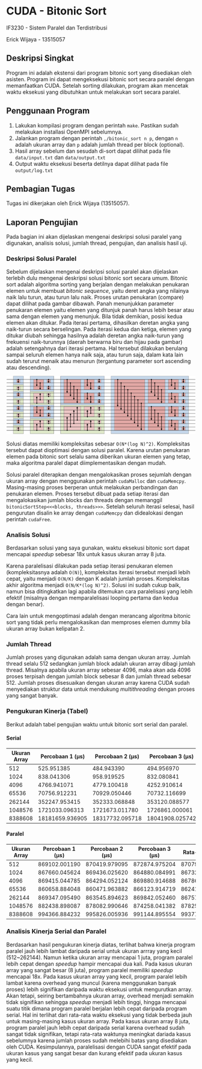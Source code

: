 # CUDA - Bitonic Sort
IF3230 - Sistem Paralel dan Terdistribusi

Erick Wijaya - 13515057

## Deskripsi Singkat
Program ini adalah ekstensi dari program bitonic sort yang disediakan oleh asisten. 
Program ini dapat mengeksekusi bitonic sort secara paralel dengan memanfaatkan CUDA. 
Setelah sorting dilakukan, program akan mencetak waktu eksekusi 
yang dibutuhkan untuk melakukan sort secara paralel. 

## Penggunaan Program
1. Lakukan kompilasi program dengan perintah ```make```. Pastikan sudah melakukan installasi OpenMPI sebelumnya. 
2. Jalankan program dengan perintah ```,/bitonic_sort n p```, dengan ```n``` adalah ukuran array dan ```p``` adalah jumlah thread per block (optional).
3. Hasil array sebelum dan sesudah di-sort dapat dilihat pada file ```data/input.txt``` dan ```data/output.txt```
4. Output waktu eksekusi beserta detilnya dapat dilihat pada file ```output/log.txt```

## Pembagian Tugas
Tugas ini dikerjakan oleh Erick Wijaya (13515057). 

## Laporan Pengujian
Pada bagian ini akan dijelaskan mengenai deskripsi solusi paralel yang digunakan, analisis solusi, jumlah thread, pengujian, dan analisis hasil uji. 

### Deskripsi Solusi Paralel
Sebelum dijelaskan mengenai deskripsi solusi paralel akan dijelaskan terlebih dulu mengenai deskripsi solusi bitonic sort secara umum.
Bitonic sort adalah algoritma sorting yang berjalan dengan melakukan penukaran elemen untuk membuat *bitonic sequence*, yaitu deret angka 
yang nilainya naik lalu turun, atau turun lalu naik. Proses urutan penukaran (compare) dapat dilihat pada gambar dibawah. Panah 
menunjukkan parameter penukaran elemen yaitu elemen yang ditunjuk panah harus lebih besar atau sama dengan elemen yang menunjuk. 
Bila tidak demikian, posisi kedua elemen akan ditukar. Pada iterasi pertama, dihasilkan deretan angka yang naik-turun secara berselingan. 
Pada iterasi kedua dan ketiga, elemen yang ditukar diubah sehingga hasilnya adalah deretan angka naik-turun yang frekuensi naik-turunnya (daerah berwarna biru dan hijau pada gambar) adalah
setengahnya dari iterasi pertama. Hal tersebut dilakukan berulang sampai seluruh elemen hanya naik saja, atau turun saja, dalam kata lain 
sudah terurut menaik atau menurun (tergantung parameter sort ascending atau descending). 

![bitonic_sort](img/bitonic_sort.png)

Solusi diatas memiliki kompleksitas sebesar ```O(N*(log N)^2)```. Kompleksitas tersebut dapat dioptimasi dengan solusi paralel. 
Karena urutan penukaran elemen pada bitonic sort selalu sama diberikan ukuran elemen yang tetap, maka algoritma paralel dapat 
diimplementasikan dengan mudah. 

Solusi paralel diterapkan dengan mengalokasikan proses sejumlah dengan ukuran array dengan menggunakan perintah ```cudaMalloc``` dan ```cudaMemcpy```. Masing-masing proses berperan untuk melakukan perbandingan 
dan penukaran elemen. Proses tersebut dibuat pada setiap iterasi dan mengalokasikan jumlah blocks dan threads dengan memanggil ```bitonicSortStep<<<blocks, threads>>>```. 
Setelah seluruh iterasi selesai, hasil pengurutan disalin ke array dengan ```cudaMemcpy``` dan didealokasi dengan perintah ```cudaFree```. 

### Analisis Solusi
Berdasarkan solusi yang saya gunakan, waktu eksekusi bitonic sort dapat mencapai *speedup* sebesar 18x untuk kasus ukuran array 8 juta.  

Karena paralelisasi dilakukan pada setiap iterasi 
penukaran elemen (kompleksitasnya adalah ```O(N)```), kompleksitas iterasi tersebut menjadi lebih cepat, yaitu menjadi 
```O(N/K)``` dengan K adalah jumlah proses. Kompleksitas akhir algoritma menjadi ```O(N/K*(log N)^2)```. 
Solusi ini sudah cukup baik, namun bisa ditingkatkan lagi apabila ditemukan cara paralelisasi yang lebih efektif 
(misalnya dengan memparalelisasi looping pertama dan kedua dengan benar). 

Cara lain untuk mengoptimasi adalah dengan merancang algoritma bitonic sort 
yang tidak perlu mengalokasikan dan memproses elemen dummy bila ukuran array bukan kelipatan 2. 

### Jumlah Thread
Jumlah proses yang digunakan adalah sama dengan ukuran array. Jumlah thread selalu 512 sedangkan jumlah block adalah ukuran array dibagi jumlah thread. 
Misalnya apabila ukuran array sebesar 4096, maka akan ada 4096 proses terpisah dengan jumlah block sebesar 8 dan jumlah thread sebesar 512. Jumlah 
proses disesuaikan dengan ukuran array karena CUDA sudah menyediakan struktur data untuk mendukung *multithreading* dengan proses yang sangat banyak. 

### Pengukuran Kinerja (Tabel)
Berikut adalah tabel pengujian waktu untuk bitonic sort serial dan paralel.

#### Serial
| **Ukuran Array** | **Percobaan 1 (μs)** | **Percobaan 2 (μs)** | **Percobaan 3 (μs)** | **Rata-Rata (μs)** |
| ---------------- | -------------------- | -------------------- | -------------------- | ------------------ |
| 512     | 525.951385 | 484.943390 | 494.956970 | 501.950582 |
| 1024    | 838.041306 | 958.919525 | 832.080841 | 876.347224 |
| 4096    | 4766.941071 | 4779.100418 | 4252.910614 | 4599.650701 |
| 65536   | 70756.912231 | 70929.050446 | 70732.116699 | 70806.026459 |
| 262144  | 352247.953415 | 352333.068848 | 353120.088577 | 352567.036947 |
| 1048576 | 1721033.096313 | 1721673.011780 | 1726861.000061 | 1723189.036051 |
| 8388608 | 18181659.936905 | 18317732.095718 | 18041908.025742 | 18180433.352788 |

#### Paralel
| **Ukuran Array** | **Percobaan 1 (μs)** | **Percobaan 2 (μs)** | **Percobaan 3 (μs)** | **Rata-Rata (μs)** | **Speed Up** |
| ---------------- | -------------------- | -------------------- | -------------------- | ------------------ | ------------ |
| 512     | 869102.001190 | 870419.979095 | 872874.975204 | 870798.985163 | 0.0005x |
| 1024    | 867660.045624 | 869436.025620 | 864880.084991 | 867325.385412 | 0.001x  |
| 4096    | 869415.044785 | 864294.052124 | 869880.914688 | 867863.337199 | 0.005x  |
| 65536   | 860658.884048 | 860471.963882 | 866123.914719 | 862418.254216 | 0.082x  |
| 262144  | 869347.095490 | 863545.894623 | 869842.052460 | 867578.347524 | 0.406x  |
| 1048576 | 882438.898087 | 878082.990646 | 874258.041382 | 878259.976705 | 1.962x  |
| 8388608 | 994366.884232 | 995826.005936 | 991144.895554 | 993779.261907 | 18.294x |

### Analisis Kinerja Serial dan Paralel
Berdasarkan hasil pengukuran kinerja diatas, terlihat bahwa kinerja program paralel jauh lebih lambat daripada serial untuk ukuran arrray 
yang kecil (512~262144). Namun ketika ukuran array mencapai 1 juta, program paralel lebih cepat dengan *speedup* hampir mencapai dua kali. 
Pada kasus ukuran array yang sangat besar (8 juta), program paralel memiliki *speedup* mencapai 18x. Pada kasus ukuran array yang kecil, program 
paralel lebih lambat karena overhead yang muncul (karena menggunakan banyak proses) lebih signifikan daripada waktu eksekusi untuk mengurutkan array. 
Akan tetapi, seiring bertambahnya ukuran array, overhead menjadi semakin tidak signifikan sehingga *speedup* menjadi lebih tinggi, hingga mencapai 
suatu titik dimana program paralel berjalan lebih cepat daripada program serial. Hal ini terlihat dari rata-rata waktu eksekusi yang tidak berbeda jauh 
untuk masing-masing kasus ukuran array. Pada kasus ukuran array 8 juta, program paralel jauh lebih cepat daripada serial karena overhead sudah sangat 
tidak signifikan, tetapi rata-rata waktunya meningkat dariada kasus sebelumnya karena jumlah proses sudah melebihi batas yang disediakan oleh CUDA. 
Kesimpulannya, paralelisasi dengan CUDA sangat efektif pada ukuran kasus yang sangat besar dan kurang efektif pada ukuran kasus yang kecil. 